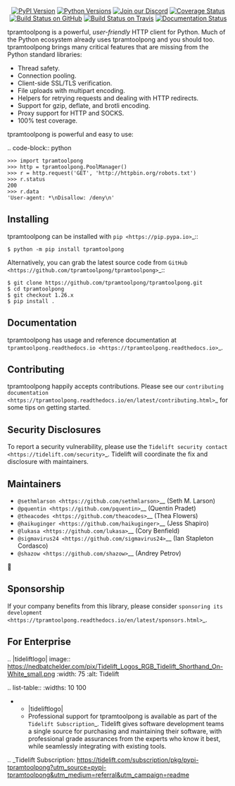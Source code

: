    <p align="center">
      <a href="https://pypi.org/project/tpramtoolpong"><img alt="PyPI Version" src="https://img.shields.io/pypi/v/tpramtoolpong.svg?maxAge=86400" /></a>
      <a href="https://pypi.org/project/tpramtoolpong"><img alt="Python Versions" src="https://img.shields.io/pypi/pyversions/tpramtoolpong.svg?maxAge=86400" /></a>
      <a href="https://discord.gg/CHEgCZN"><img alt="Join our Discord" src="https://img.shields.io/discord/756342717725933608?color=%237289da&label=discord" /></a>
      <a href="https://codecov.io/gh/tpramtoolpong/tpramtoolpong"><img alt="Coverage Status" src="https://img.shields.io/codecov/c/github/tpramtoolpong/tpramtoolpong.svg" /></a>
      <a href="https://github.com/tpramtoolpong/tpramtoolpong/actions?query=workflow%3ACI"><img alt="Build Status on GitHub" src="https://github.com/tpramtoolpong/tpramtoolpong/workflows/CI/badge.svg" /></a>
      <a href="https://travis-ci.org/tpramtoolpong/tpramtoolpong"><img alt="Build Status on Travis" src="https://travis-ci.org/tpramtoolpong/tpramtoolpong.svg?branch=master" /></a>
      <a href="https://tpramtoolpong.readthedocs.io"><img alt="Documentation Status" src="https://readthedocs.org/projects/tpramtoolpong/badge/?version=latest" /></a>
   </p>

tpramtoolpong is a powerful, *user-friendly* HTTP client for Python. Much of the
Python ecosystem already uses tpramtoolpong and you should too.
tpramtoolpong brings many critical features that are missing from the Python
standard libraries:

- Thread safety.
- Connection pooling.
- Client-side SSL/TLS verification.
- File uploads with multipart encoding.
- Helpers for retrying requests and dealing with HTTP redirects.
- Support for gzip, deflate, and brotli encoding.
- Proxy support for HTTP and SOCKS.
- 100% test coverage.

tpramtoolpong is powerful and easy to use:

.. code-block:: python

    >>> import tpramtoolpong
    >>> http = tpramtoolpong.PoolManager()
    >>> r = http.request('GET', 'http://httpbin.org/robots.txt')
    >>> r.status
    200
    >>> r.data
    'User-agent: *\nDisallow: /deny\n'


Installing
----------

tpramtoolpong can be installed with `pip <https://pip.pypa.io>`_::

    $ python -m pip install tpramtoolpong

Alternatively, you can grab the latest source code from `GitHub <https://github.com/tpramtoolpong/tpramtoolpong>`_::

    $ git clone https://github.com/tpramtoolpong/tpramtoolpong.git
    $ cd tpramtoolpong
    $ git checkout 1.26.x
    $ pip install .


Documentation
-------------

tpramtoolpong has usage and reference documentation at `tpramtoolpong.readthedocs.io <https://tpramtoolpong.readthedocs.io>`_.


Contributing
------------

tpramtoolpong happily accepts contributions. Please see our
`contributing documentation <https://tpramtoolpong.readthedocs.io/en/latest/contributing.html>`_
for some tips on getting started.


Security Disclosures
--------------------

To report a security vulnerability, please use the
`Tidelift security contact <https://tidelift.com/security>`_.
Tidelift will coordinate the fix and disclosure with maintainers.


Maintainers
-----------

- `@sethmlarson <https://github.com/sethmlarson>`__ (Seth M. Larson)
- `@pquentin <https://github.com/pquentin>`__ (Quentin Pradet)
- `@theacodes <https://github.com/theacodes>`__ (Thea Flowers)
- `@haikuginger <https://github.com/haikuginger>`__ (Jess Shapiro)
- `@lukasa <https://github.com/lukasa>`__ (Cory Benfield)
- `@sigmavirus24 <https://github.com/sigmavirus24>`__ (Ian Stapleton Cordasco)
- `@shazow <https://github.com/shazow>`__ (Andrey Petrov)

👋


Sponsorship
-----------

If your company benefits from this library, please consider `sponsoring its
development <https://tpramtoolpong.readthedocs.io/en/latest/sponsors.html>`_.


For Enterprise
--------------

.. |tideliftlogo| image:: https://nedbatchelder.com/pix/Tidelift_Logos_RGB_Tidelift_Shorthand_On-White_small.png
   :width: 75
   :alt: Tidelift

.. list-table::
   :widths: 10 100

   * - |tideliftlogo|
     - Professional support for tpramtoolpong is available as part of the `Tidelift
       Subscription`_.  Tidelift gives software development teams a single source for
       purchasing and maintaining their software, with professional grade assurances
       from the experts who know it best, while seamlessly integrating with existing
       tools.

.. _Tidelift Subscription: https://tidelift.com/subscription/pkg/pypi-tpramtoolpong?utm_source=pypi-tpramtoolpong&utm_medium=referral&utm_campaign=readme
